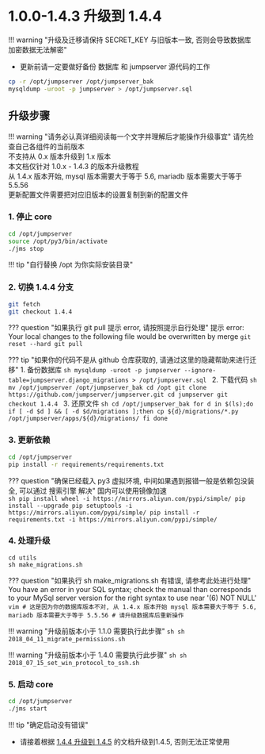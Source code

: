 # 1.0.0-1.4.3 升级到 1.4.4

!!! warning "升级及迁移请保持 SECRET_KEY 与旧版本一致, 否则会导致数据库加密数据无法解密"

- 更新前请一定要做好备份 数据库 和 jumpserver 源代码的工作

```sh
cp -r /opt/jumpserver /opt/jumpserver_bak
mysqldump -uroot -p jumpserver > /opt/jumpserver.sql
```

## 升级步骤

!!! warning "请务必认真详细阅读每一个文字并理解后才能操作升级事宜"
    请先检查自己各组件的当前版本  
    不支持从 0.x 版本升级到 1.x 版本  
    本文档仅针对 1.0.x - 1.4.3 的版本升级教程  
    从 1.4.x 版本开始, mysql 版本需要大于等于 5.6, mariadb 版本需要大于等于 5.5.56  
    更新配置文件需要把对应旧版本的设置复制到新的配置文件

### 1. 停止 core

```sh
cd /opt/jumpserver
source /opt/py3/bin/activate
./jms stop
```

!!! tip "自行替换 /opt 为你实际安装目录"

### 2. 切换 1.4.4 分支

```sh
git fetch
git checkout 1.4.4
```

??? question "如果执行 git pull 提示 error, 请按照提示自行处理"
    提示 error: Your local changes to the following file would be overwritten by merge
    ```
    git reset --hard
    git pull
    ```

??? tip "如果你的代码不是从 github 仓库获取的, 请通过这里的隐藏帮助来进行迁移"
    1. 备份数据库
    ```sh
    mysqldump -uroot -p jumpserver --ignore-table=jumpserver.django_migrations > /opt/jumpserver.sql
    ```
    2. 下载代码
    ```sh
    mv /opt/jumpserver /opt/jumpserver_bak
    cd /opt
    git clone https://github.com/jumpserver/jumpserver.git
    cd jumpserver
    git checkout 1.4.4
    ```
    3. 还原文件
    ```sh
    cd /opt/jumpserver_bak
    for d in $(ls);do
      if [ -d $d ] && [ -d $d/migrations ];then
        cp ${d}/migrations/*.py /opt/jumpserver/apps/${d}/migrations/
      fi
    done
    ```

### 3. 更新依赖

```sh
cd /opt/jumpserver
pip install -r requirements/requirements.txt
```

??? question "确保已经载入 py3 虚拟环境, 中间如果遇到报错一般是依赖包没装全, 可以通过 搜索引擎 解决"
    国内可以使用镜像加速  
    ```sh
    pip install wheel -i https://mirrors.aliyun.com/pypi/simple/
    pip install --upgrade pip setuptools -i https://mirrors.aliyun.com/pypi/simple/
    pip install -r requirements.txt -i https://mirrors.aliyun.com/pypi/simple/
    ```

### 4. 处理升级

```
cd utils
sh make_migrations.sh
```

??? question "如果执行 sh make_migrations.sh 有错误, 请参考此处进行处理"
    You have an error in your SQL syntax; check the manual than corresponds to your MySql server version for the right syntax to use near '(6) NOT NULL'
    ```vim
    # 这是因为你的数据库版本不对, 从 1.4.x 版本开始 mysql 版本需要大于等于 5.6, mariadb 版本需要大于等于 5.5.56
    # 请升级数据库后重新操作
    ```

!!! warning "升级前版本小于 1.1.0 需要执行此步骤"
    ```sh
    sh 2018_04_11_migrate_permissions.sh
    ```

!!! warning "升级前版本小于 1.4.0 需要执行此步骤"
    ```sh
    sh 2018_07_15_set_win_protocol_to_ssh.sh
    ```

### 5. 启动 core

```sh
cd /opt/jumpserver
./jms start
```

!!! tip "确定启动没有错误"

- 请接着根据 [1.4.4 升级到 1.4.5](1.4.4.md) 的文档升级到1.4.5, 否则无法正常使用
